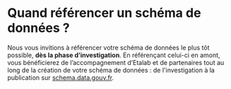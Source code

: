 # Quand référencer un schéma de données ?

Nous vous invitions à référencer votre schéma de données le plus tôt possible, **dès la phase d’investigation**. En référençant celui-ci en amont, vous bénéficierez de l’accompagnement d’Etalab et de partenaires tout au long de la création de votre schéma de données : de l'investigation à la publication sur [schema.data.gouv.fr](https://schema.data.gouv.fr/).
